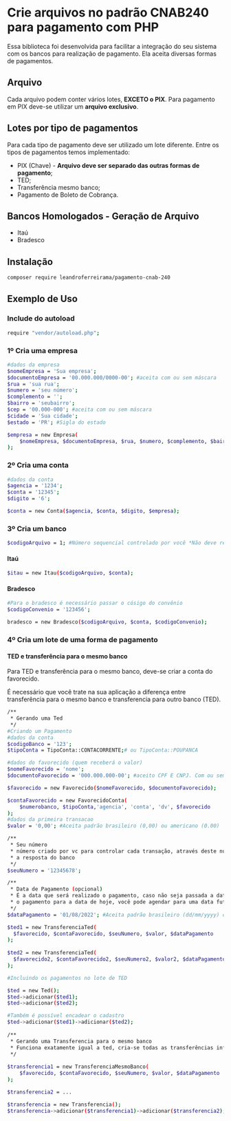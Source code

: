 # Crie arquivos no padrão CNAB240 para pagamento com PHP
Essa biblioteca foi desenvolvida para facilitar a integração do seu sistema com os 
bancos para realização de pagamento. Ela aceita diversas formas de pagamentos.

## Arquivo
Cada arquivo podem conter vários lotes, **EXCETO o PIX**. Para pagamento em PIX deve-se 
utilizar um **arquivo exclusivo**.

## Lotes por tipo de pagamentos
Para cada tipo de pagamento deve ser utilizado um lote diferente. Entre os tipos de 
pagamentos
temos implementado:
- PIX (Chave) - **Arquivo deve ser separado das outras formas de pagamento**;
- TED;
- Transferência mesmo banco;
- Pagamento de Boleto de Cobrança.

## Bancos Homologados - Geração de Arquivo
- Itaú
- Bradesco

## Instalação

```bash
composer require leandroferreirama/pagamento-cnab-240
```

## Exemplo de Uso

### Include do autoload
```bash
require "vendor/autoload.php";
```
### 1º Cria uma empresa
```bash
#dados da empresa
$nomeEmpresa = 'Sua empresa';
$documentoEmpresa = '00.000.000/0000-00'; #aceita com ou sem máscara
$rua = 'sua rua';
$numero = 'seu número';
$complemento = '';
$bairro = 'seubairro';
$cep = '00.000-000'; #aceita com ou sem máscara
$cidade = 'Sua cidade';
$estado = 'PR'; #Sigla do estado

$empresa = new Empresa(
    $nomeEmpresa, $documentoEmpresa, $rua, $numero, $complemento, $bairro, $cep, $cidade, $estado
);
```
### 2º Cria uma conta
```bash
#dados da conta
$agencia = '1234';
$conta = '12345';
$digito = '6';

$conta = new Conta($agencia, $conta, $digito, $empresa);
```
### 3º Cria um banco
```bash
$codigoArquivo = 1; #Número sequencial controlado por você *Não deve repetir*
```
#### Itaú
```bash
$itau = new Itau($codigoArquivo, $conta);
```
#### Bradesco
```bash
#Para o bradesco é necessário passar o cósigo do convênio
$codigoConvenio = '123456';

bradesco = new Bradesco($codigoArquivo, $conta, $codigoConvenio);
```

### 4º Cria um lote de uma forma de pagamento

#### TED e transferência para o mesmo banco
Para TED e transferência para o mesmo banco, deve-se criar a conta do favorecido. 

É necessário que você trate na sua aplicação a diferença entre transferência para o mesmo 
banco e transferencia para outro banco (TED).
```bash
/**
 * Gerando uma Ted
 */
#Criando um Pagamento
#dados da conta
$codigoBanco = '123';
$tipoConta = TipoConta::CONTACORRENTE;# ou TipoConta::POUPANCA

#dados do favorecido (quem receberá o valor)
$nomeFavorecido = 'nome';
$documentoFavorecido = '000.000.000-00'; #aceito CPF E CNPJ. Com ou sem máscara

$favorecido = new Favorecido($nomeFavorecido, $documentoFavorecido);

$contaFavorecido = new FavorecidoConta(
    $numerobanco, $tipoConta,'agencia', 'conta', 'dv', $favorecido
);
#dados da primeira transacao
$valor = '0,00'; #Aceita padrão brasileiro (0,00) ou americano (0.00)

/**
 * Seu número
 * número criado por vc para controlar cada transação, através deste número você poderá identificar no retorno 
 * a resposta do banco
 */
$seuNumero = '12345678';

/**
 * Data de Pagamento (opcional)
 * É a data que será realizado o pagamento, caso não seja passada a data a biblioteca vai gerar 
 * o pagamento para a data de hoje, você pode agendar para uma data futura
 */
$dataPagamento = '01/08/2022'; #Aceita padrão brasileiro (dd/mm/yyyy) ou americano (yyyy-mm-dd)

$ted1 = new TransferenciaTed(
  $favorecido, $contaFavorecido, $seuNumero, $valor, $dataPagamento 
);
  
$ted2 = new TransferenciaTed(
  $favorecido2, $contaFavorecido2, $seuNumero2, $valor2, $dataPagamento2 
);

#Incluindo os pagamentos no lote de TED

$ted = new Ted();
$ted->adicionar($ted1);
$ted->adicionar($ted2);

#Também é possível encadear o cadastro
$ted->adicionar($ted1)->adicionar($ted2);
  
/**
 * Gerando uma Transferencia para o mesmo banco
 * Funciona exatamente igual a ted, cria-se todas as transferências informado o favorecido e adiciona na transferência
 */
 
$transferencia1 = new TransferenciaMesmoBanco(
    $favorecido, $contaFavorecido, $seuNumero, $valor, $dataPagamento
);

$transferencia2 = ...

$transferencia = new Transferencia();
$transferencia->adicionar($transferencia1)->adicionar($transferencia2);

```